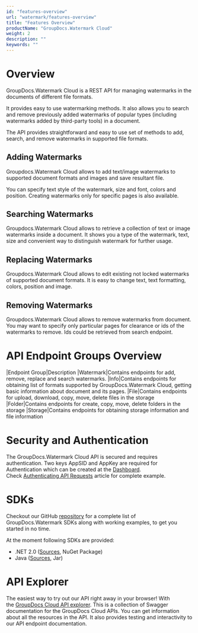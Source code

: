 ```yaml
---
id: "features-overview"
url: "watermark/features-overview"
title: "Features Overview"
productName: "GroupDocs.Watermark Cloud"
weight: 2
description: ""
keywords: ""
---
```






# Overview #

GroupDocs.Watermark Cloud is a REST API for managing watermarks in the documents of different file formats.

It provides easy to use watermarking methods. It also allows you to search and remove previously added watermarks of popular types (including watermarks added by third-party tools) in a document.

The API provides straightforward and easy to use set of methods to add, search, and remove watermarks in supported file formats.

## Adding Watermarks ##

Groupdocs.Watermark Cloud allows to add text/image watermarks to supported document formats and images and save resultant file.

You can specify text style of the watermark, size and font, colors and position. Creating watermarks only for specific pages is also available.

## Searching Watermarks ##

Groupdocs.Watermark Cloud allows to retrieve a collection of text or image watermarks inside a document. It shows you a type of the watermark, text, size and convenient way to distinguish watermark for further usage.

## Replacing Watermarks ##

Groupdocs.Watermark Cloud allows to edit existing not locked watermarks of supported document formats. It is easy to change text, text formatting, colors, position and image.

## Removing Watermarks ##

Groupdocs.Watermark Cloud allows to remove watermarks from document. You may want to specify only particular pages for clearance or ids of the watermarks to remove. Ids could be retrieved from search endpoint.

# API Endpoint Groups Overview #


|Endpoint Group|Description
|Watermark|Contains endpoints for add, remove, replace and search watermarks.
|Info|Contains endpoints for obtaining list of formats supported by GroupDocs.Watermark Cloud, getting basic information about document and its pages.
|File|Contains endpoints for upload, download, copy, move, delete files in the storage
|Folder|Contains endpoints for create, copy, move, delete folders in the storage
|Storage|Contains endpoints for obtaining storage information and file information

# Security and Authentication #

The GroupDocs.Watermark Cloud API is secured and requires authentication. Two keys AppSID and AppKey are required for Authentication which can be created at the [Dashboard](http://dashboard.groupdocs.cloud/). Check [Authenticating API Requests](https://docs.groupdocs.cloud/display/gdtotalcloud/Authenticating+API+Requests) article for complete example.

# SDKs #

Checkout our GitHub [repository](https://github.com/groupdocs-watermark-cloud) for a complete list of GroupDocs.Watermark SDKs along with working examples, to get you started in no time. 

At the moment following SDKs are provided: 

* .NET 2.0 ([Sources](https://github.com/groupdocs-watermark-cloud/groupdocs-watermark-cloud-dotnet), NuGet Package)
* Java ([Sources](https://github.com/groupdocs-watermark-cloud/groupdocs-watermark-cloud-java), Jar)

# API Explorer #

The easiest way to try out our API right away in your browser! With the [GroupDocs Cloud API explorer](https://apireference.groupdocs.cloud/watermark/). This is a collection of Swagger documentation for the GroupDocs Cloud APIs. You can get information about all the resources in the API. It also provides testing and interactivity to our API endpoint documentation.

 